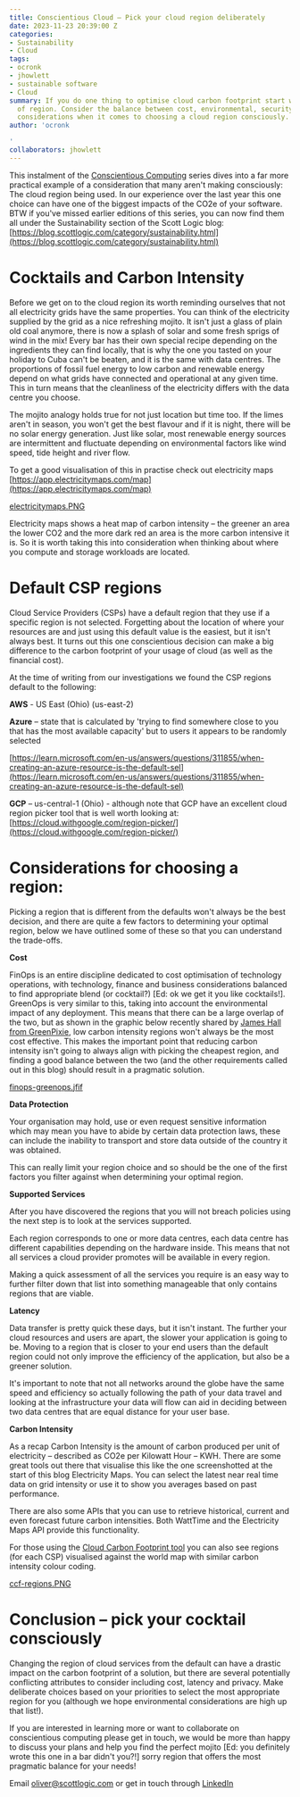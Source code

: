 ```yaml
---
title: Conscientious Cloud – Pick your cloud region deliberately
date: 2023-11-23 20:39:00 Z
categories:
- Sustainability
- Cloud
tags:
- ocronk
- jhowlett
- sustainable software
- Cloud
summary: If you do one thing to optimise cloud carbon footprint start with your choice
  of region. Consider the balance between cost, environmental, security and performance
  considerations when it comes to choosing a cloud region consciously.
author: 'ocronk

'
collaborators: jhowlett
---
```


This instalment of the [Conscientious Computing](https://blog.scottlogic.com/2023/10/26/conscientious-computing-facing-into-big-tech-challenges.html) series dives into a far more practical example of a consideration that many aren't making consciously: The cloud region being used. In our experience over the last year this one choice can have one of the biggest impacts of the CO2e of your software. BTW if you've missed earlier editions of this series, you can now find them all under the Sustainability section of the Scott Logic blog: [https://blog.scottlogic.com/category/sustainability.html](https://blog.scottlogic.com/category/sustainability.html)

# Cocktails and Carbon Intensity

Before we get on to the cloud region its worth reminding ourselves that not all electricity grids have the same properties. You can think of the electricity supplied by the grid as a nice refreshing mojito. It isn't just a glass of plain old coal anymore, there is now a splash of solar and some fresh sprigs of wind in the mix! Every bar has their own special recipe depending on the ingredients they can find locally, that is why the one you tasted on your holiday to Cuba can't be beaten, and it is the same with data centres. The proportions of fossil fuel energy to low carbon and renewable energy depend on what grids have connected and operational at any given time. This in turn means that the cleanliness of the electricity differs with the data centre you choose.

The mojito analogy holds true for not just location but time too. If the limes aren't in season, you won't get the best flavour and if it is night, there will be no solar energy generation. Just like solar, most renewable energy sources are intermittent and fluctuate depending on environmental factors like wind speed, tide height and river flow.

To get a good visualisation of this in practise check out electricity maps [https://app.electricitymaps.com/map](https://app.electricitymaps.com/map)

[electricitymaps.PNG](/uploads/electricitymaps.PNG)

Electricity maps shows a heat map of carbon intensity – the greener an area the lower CO2 and the more dark red an area is the more carbon intensive it is. So it is worth taking this into consideration when thinking about where you compute and storage workloads are located.

# Default CSP regions

Cloud Service Providers (CSPs) have a default region that they use if a specific region is not selected. Forgetting about the location of where your resources are and just using this default value is the easiest, but it isn't always best. It turns out this one conscientious decision can make a big difference to the carbon footprint of your usage of cloud (as well as the financial cost).

At the time of writing from our investigations we found the CSP regions default to the following:

**AWS** - US East (Ohio) (us-east-2)

**Azure** – state that is calculated by 'trying to find somewhere close to you that has the most available capacity' but to users it appears to be randomly selected

[https://learn.microsoft.com/en-us/answers/questions/311855/when-creating-an-azure-resource-is-the-default-sel](https://learn.microsoft.com/en-us/answers/questions/311855/when-creating-an-azure-resource-is-the-default-sel)

**GCP** – us-central-1 (Ohio) - although note that GCP have an excellent cloud region picker tool that is well worth looking at: [https://cloud.withgoogle.com/region-picker/](https://cloud.withgoogle.com/region-picker/)

# Considerations for choosing a region:

Picking a region that is different from the defaults won't always be the best decision, and there are quite a few factors to determining your optimal region, below we have outlined some of these so that you can understand the trade-offs.

**Cost**

FinOps is an entire discipline dedicated to cost optimisation of technology operations, with technology, finance and business considerations balanced to find appropriate blend (or cocktail?) [Ed: ok we get it you like cocktails!]. GreenOps is very similar to this, taking into account the environmental impact of any deployment. This means that there can be a large overlap of the two, but as shown in the graphic below recently shared by [James Hall from GreenPixie](https://www.linkedin.com/feed/update/urn:li:activity:7125879902414729216/), low carbon intensity regions won't always be the most cost effective. This makes the important point that reducing carbon intensity isn't going to always align with picking the cheapest region, and finding a good balance between the two (and the other requirements called out in this blog) should result in a pragmatic solution.

[finops-greenops.jfif](/uploads/finops-greenops.jfif)

**Data Protection**

Your organisation may hold, use or even request sensitive information which may mean you have to abide by certain data protection laws, these can include the inability to transport and store data outside of the country it was obtained.

This can really limit your region choice and so should be the one of the first factors you filter against when determining your optimal region.

**Supported Services**

After you have discovered the regions that you will not breach policies using the next step is to look at the services supported.

Each region corresponds to one or more data centres, each data centre has different capabilities depending on the hardware inside. This means that not all services a cloud provider promotes will be available in every region.

Making a quick assessment of all the services you require is an easy way to further filter down that list into something manageable that only contains regions that are viable.

**Latency**

Data transfer is pretty quick these days, but it isn't instant. The further your cloud resources and users are apart, the slower your application is going to be. Moving to a region that is closer to your end users than the default region could not only improve the efficiency of the application, but also be a greener solution.

It's important to note that not all networks around the globe have the same speed and efficiency so actually following the path of your data travel and looking at the infrastructure your data will flow can aid in deciding between two data centres that are equal distance for your user base.

**Carbon Intensity**

As a recap Carbon Intensity is the amount of carbon produced per unit of electricity – described as CO2e per Kilowatt Hour – KWH. There are some great tools out there that visualise this like the one screenshotted at the start of this blog Electricity Maps. You can select the latest near real time data on grid intensity or use it to show you averages based on past performance.

There are also some APIs that you can use to retrieve historical, current and even forecast future carbon intensities. Both WattTime and the Electricity Maps API provide this functionality.

For those using the [Cloud Carbon Footprint tool](https://demo.cloudcarbonfootprint.org/) you can also see regions (for each CSP) visualised against the world map with similar carbon intensity colour coding.

[ccf-regions.PNG](/uploads/ccf-regions.PNG)

# Conclusion – pick your cocktail consciously

Changing the region of cloud services from the default can have a drastic impact on the carbon footprint of a solution, but there are several potentially conflicting attributes to consider including cost, latency and privacy. Make deliberate choices based on your priorities to select the most appropriate region for you (although we hope environmental considerations are high up that list!).

If you are interested in learning more or want to collaborate on conscientious computing please get in touch, we would be more than happy to discuss your plans and help you find the perfect mojito [Ed: you definitely wrote this one in a bar didn't you?!] sorry region that offers the most pragmatic balance for your needs!

Email [oliver@scottlogic.com](mailto:oliver@scottlogic.com) or get in touch through [LinkedIn](https://www.linkedin.com/in/cronky/)